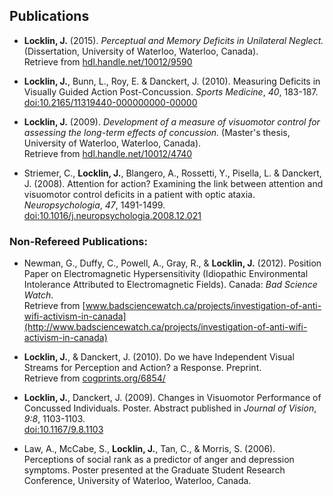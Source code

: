 ## Publications

*   **Locklin, J.** (2015). *Perceptual and Memory Deficits in
    Unilateral Neglect.*
(Dissertation, University of Waterloo, Waterloo, Canada). \
Retrieve from 
[hdl.handle.net/10012/9590](http://hdl.handle.net/10012/9590)

*   **Locklin, J.**, Bunn, L., Roy, E. & Danckert, J. (2010). Measuring Deficits in Visually Guided Action Post-Concussion. *Sports Medicine*,
*40*, 183-187. \
[doi:10.2165/11319440-000000000-00000](http://dx.doi.org/10.2165/11319440-000000000-00000)

*   **Locklin, J.** (2009). *Development of a measure of
    visuomotor control for assessing the long-term effects of
    concussion.* (Master's thesis, University of Waterloo,
    Waterloo, Canada). \
    Retrieve from 
[hdl.handle.net/10012/4740](http://hdl.handle.net/10012/4740)


*   Striemer, C., **Locklin, J.**, Blangero, A., Rossetti, Y., Pisella, L. & Danckert, J. (2008). Attention for action? Examining the link between attention and visuomotor control deficits in a patient with optic
    ataxia. *Neuropsychologia*, *47*, 1491-1499. \
[doi:10.1016/j.neuropsychologia.2008.12.021](http://dx.doi.org/10.1016/j.neuropsychologia.2008.12.021)



### Non-Refereed Publications:

*   Newman, G., Duffy, C., Powell, A., Gray, R., & **Locklin, J.**
    (2012). Position Paper on Electromagnetic Hypersensitivity
    (Idiopathic Environmental Intolerance Attributed to
    Electromagnetic Fields). Canada: *Bad Science Watch*. \
    Retrieve from 
[www.badsciencewatch.ca/projects/investigation-of-anti-wifi-activism-in-canada](http://www.badsciencewatch.ca/projects/investigation-of-anti-wifi-activism-in-canada)

*   **Locklin, J.**, & Danckert, J. (2010). Do we have Independent
    Visual Streams for Perception and Action? a Response.
    Preprint. \
    Retrieve from 
[cogprints.org/6854/](http://cogprints.org/6854/)

*   **Locklin, J.**, Danckert, J. (2009). Changes in Visuomotor Performance of Concussed Individuals. Poster. Abstract published in *Journal of Vision*, *9:8*, 1103-1103.  \
[doi:10.1167/9.8.1103](http://dx.doi.org/10.1167/9.8.1103)

*   Law, A., McCabe, S., **Locklin, J.**, Tan, C., & Morris, S. (2006). Perceptions of social rank as a predictor of anger and depression symptoms.  Poster presented at the Graduate Student Research Conference, University of Waterloo, Waterloo, Canada.

